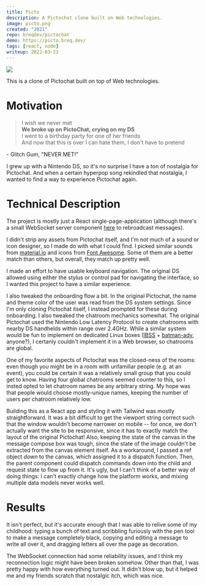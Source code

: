 ```yaml
---
title: Picto
description: A Pictochat clone built on Web technologies.
image: picto.png
created: "2021"
repo: breqdev/pictochat
demo: https://picto.breq.dev/
tags: [react, node]
writeup: 2022-03-23
---
```


![](picto.png)

This is a clone of Pictochat built on top of Web technologies.

# Motivation

<Indent>

> I wish we never met<br /> **We broke up on PictoChat, crying on my DS**<br /> I went to a birthday party for one of her friends<br /> And now that this is over I can hate them, I don't have to pretend

<Indent>

\- Glitch Gum, "NEVER MET!"

</Indent>

</Indent>

I grew up with a Nintendo DS, so it's no surprise I have a ton of nostalgia for Pictochat. And when a certain hyperpop song rekindled that nostalgia, I wanted to find a way to experience Pictochat again.

# Technical Description

The project is mostly just a React single-page-application (although there's a small WebSocket server component [here](https://github.com/breqdev/pictoserver/blob/main/index.js) to rebroadcast messages).

I didn't strip any assets from Pictochat itself, and I'm not much of a sound or icon designer, so I made do with what I could find. I picked similar sounds from [material.io](https://github.com/breqdev/pictoserver/blob/main/index.js) and icons from [Font Awesome](https://fontawesome.com/). Some of them are a better match than others, but overall, they match up pretty well.

I made an effort to have usable keyboard navigation. The original DS allowed using either the stylus or control pad for navigating the interface, so I wanted this project to have a similar experience.

I also tweaked the onboarding flow a bit. In the original Pictochat, the name and theme color of the user was read from the DS system settings. Since I'm only cloning Pictochat itself, I instead prompted for these during onboarding. I also tweaked the chatroom mechanics somewhat. The original Pictochat used the Nintendo Low Latency Protocol to create chatrooms with nearby DS handhelds within range over 2.4GHz. While a similar system would be fun to implement on dedicated Linux boxes ([IBSS](https://wiki.archlinux.org/title/ad-hoc_networking) + [batman-adv](https://www.open-mesh.org/projects/batman-adv/wiki), anyone?), I certanly couldn't implement it in a Web browser, so chatrooms are global.

One of my favorite aspects of Pictochat was the closed-ness of the rooms: even though you might be in a room with unfamiliar people (e.g. at an event), you could be certain it was a relatively small group that you could get to know. Having four global chatrooms seemed counter to this, so I insted opted to let chatroom names be any arbitrary string. My hope was that people would choose mostly-unique names, keeping the number of users per chatroom relatively low.

Building this as a React app and styling it with Tailwind was mostly straightforward. It was a bit difficult to get the viewport string correct such that the window wouldn't become narrower on mobile -- for once, we don't actually want the site to be responsive, since it has to exactly match the layout of the original Pictochat! Also, keeping the state of the canvas in the message compose box was tough, since the state of the image couldn't be extracted from the canvas element itself. As a workaround, I passed a ref object _down_ to the canvas, which assigned it to a dispatch function. Then, the parent component could dispatch commands down into the child and request state to flow up from it. It's ugly, but I can't think of a better way of doing things: I can't exactly change how the platform works, and mixing multiple data models never works well.

# Results

It isn't perfect, but it's accurate enough that I was able to relive some of my childhood: typing a bunch of text and scribbling furiously with the pen tool to make a message completely black, copying and editing a message to write all over it, and dragging letters all over the page as decoration.

The WebSocket connection had some reliability issues, and I think my reconnection logic might have been broken somehow. Other than that, I was pretty happy with how everything turned out. It didn't blow up, but it helped me and my friends scratch that nostalgic itch, which was nice.
